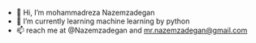 - 👋 Hi, I’m  mohammadreza Nazemzadegan
- 🌱 I’m currently learning machine learning by python
- 📫 reach me at @Nazemzadegan and mr.nazemzadegan@gmail.com
